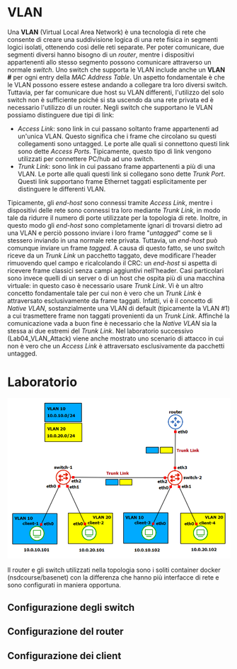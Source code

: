 # VLAN
Una **VLAN** (Virtual Local Area Network) è una tecnologia di rete che consente di creare una suddivisione logica di una rete fisica in segmenti logici isolati, ottenendo così delle reti separate. Per poter comunicare, due segmenti diversi hanno bisogno di un *router*, mentre i dispositivi appartenenti allo stesso segmento possono comunicare attraverso un normale *switch*. Uno switch che supporta le VLAN include anche un **VLAN #** per ogni entry della *MAC Address Table*. Un aspetto fondamentale è che le VLAN possono essere estese andando a collegare tra loro diversi switch. Tuttavia, per far comunicare due host su VLAN differenti, l'utilizzo del solo switch non è sufficiente poiché si sta uscendo da una rete privata ed è necessario l'utilizzo di un router. Negli switch che supportano le VLAN possiamo distinguere due tipi di link:
* *Access Link*: sono link in cui passano soltanto frame appartenenti ad un'unica VLAN. Questo significa che i frame che circolano su questi collegamenti sono untagged. Le porte alle quali si connettono questi link sono dette *Access Ports*. Tipicamente, questo tipo di link vengono utilizzati per connettere PC/hub ad uno switch.
* *Trunk Link*: sono link in cui passano frame appartenenti a più di una VLAN. Le porte alle quali questi link si collegano sono dette *Trunk Port*. Questi link supportano frame Ethernet taggati esplicitamente per distinguere le differenti VLAN.

Tipicamente, gli *end-host* sono connessi tramite *Access Link*, mentre i dispositivi delle rete sono connessi tra loro mediante *Trunk Link*, in modo tale da ridurre il numero di porte utilizzate per la topologia di rete. Inoltre, in questo modo gli *end-host* sono completamente ignari di trovarsi dietro ad una VLAN e perciò possono inviare i loro frame "*untagged*" come se li stessero inviando in una normale rete privata. Tuttavia, un *end-host* può comunque inviare un frame *tagged*. A causa di questo fatto, se uno switch riceve da un *Trunk Link* un pacchetto taggato, deve modificare l'header rimuovendo quel campo e ricalcolando il CRC: un *end-host* si aspetta di ricevere frame classici senza campi aggiuntivi nell'header. Casi particolari sono invece quelli di un server o di un host che ospita più di una macchina virtuale: in questo caso è necessario usare *Trunk Link*. Vi è un altro concetto fondamentale tale per cui non è vero che un *Trunk Link* è attraversato esclusivamente da frame taggati. Infatti, vi è il concetto di *Native VLAN*, sostanzialmente una VLAN di default (tipicamente la VLAN #1) a cui trasmettere frame non taggati provenienti da un *Trunk Link*. Affinché la comunicazione vada a buon fine è necessario che la *Native VLAN* sia la stessa ai due estremi del *Trunk Link*. Nel laboratorio successivo (Lab04_VLAN_Attack) viene anche mostrato uno scenario di attacco in cui non è vero che un *Access Link* è attraversato esclusivamente da pacchetti untagged.

# Laboratorio
![topology](topology.png)

Il router e gli switch utilizzati nella topologia sono i soliti container docker (nsdcourse/basenet) con la differenza che hanno più interfacce di rete e sono configurati in maniera opportuna.

## Configurazione degli switch


## Configurazione del router


## Configurazione dei client